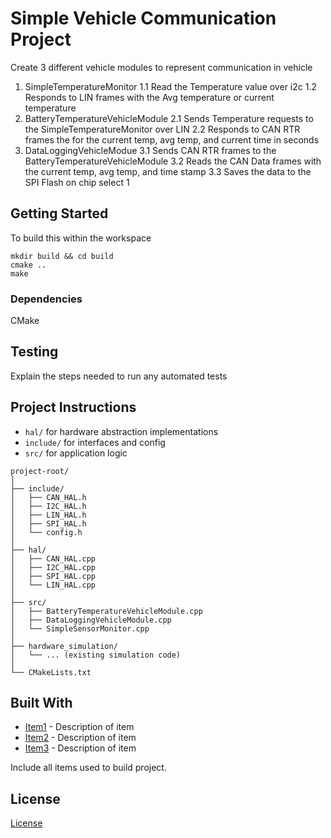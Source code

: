 # Simple Vehicle Communication Project 

Create 3 different vehicle modules to represent communication in vehicle
1. SimpleTemperatureMonitor
1.1 Read the Temperature value over i2c
1.2 Responds to LIN frames with the Avg temperature or current temperature
2. BatteryTemperatureVehicleModule
2.1 Sends Temperature requests to the SimpleTemperatureMonitor over LIN
2.2 Responds to CAN RTR frames the for the current temp, avg temp, and current time in seconds
3. DataLoggingVehicleModue
3.1 Sends CAN RTR frames to the BatteryTemperatureVehicleModule
3.2 Reads the CAN Data frames with the current temp, avg temp, and time stamp
3.3 Saves the data to the SPI Flash on chip select 1


## Getting Started

To build this within the workspace
``` 
mkdir build && cd build
cmake ..
make
```

### Dependencies

CMake

## Testing

Explain the steps needed to run any automated tests

## Project Instructions

- `hal/` for hardware abstraction implementations
- `include/` for interfaces and config
- `src/` for application logic
```
project-root/
│
├── include/
│   ├── CAN_HAL.h
│   ├── I2C_HAL.h
│   ├── LIN_HAL.h
│   ├── SPI_HAL.h
│   └── config.h
│
├── hal/
│   ├── CAN_HAL.cpp
│   ├── I2C_HAL.cpp
│   ├── SPI_HAL.cpp
│   └── LIN_HAL.cpp
│
├── src/
│   ├── BatteryTemperatureVehicleModule.cpp
│   ├── DataLoggingVehicleModule.cpp
│   └── SimpleSensorMonitor.cpp
│
├── hardware_simulation/
│   └── ... (existing simulation code)
│
└── CMakeLists.txt
```
## Built With

* [Item1](www.item1.com) - Description of item
* [Item2](www.item2.com) - Description of item
* [Item3](www.item3.com) - Description of item

Include all items used to build project.

## License
[License](../LICENSE.md)
